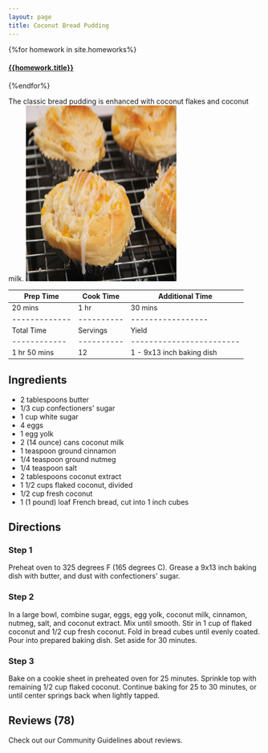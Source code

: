 ```yaml
---
layout: page
title: Coconut Bread Pudding
---
```



{%for homework in site.homeworks%}
<h4><a href="{{homework.url}}">{{homework.title}}</a></h4>
{%endfor%}




The classic bread pudding is enhanced with coconut flakes and coconut milk.
<img src="cupcake-1.jpg" alt="Girl in a jacket" style="width:300px;height:350px;">


| Prep Time  | Cook Time | Additional Time |
|------------|----------|----------------|
| 20 mins    | 1 hr     | 30 mins        |
|-------------|----------|-----------------|
| Total Time | Servings | Yield                  |
|------------|----------|------------------------|
| 1 hr 50 mins | 12       | 1 - 9x13 inch baking dish |

## Ingredients

- 2 tablespoons butter  
- 1/3 cup confectioners' sugar  
- 1 cup white sugar  
- 4 eggs  
- 1 egg yolk  
- 2 (14 ounce) cans coconut milk  
- 1 teaspoon ground cinnamon  
- 1/4 teaspoon ground nutmeg  
- 1/4 teaspoon salt  
- 2 tablespoons coconut extract  
- 1 1/2 cups flaked coconut, divided  
- 1/2 cup fresh coconut  
- 1 (1 pound) loaf French bread, cut into 1 inch cubes  

## Directions

### Step 1  
Preheat oven to 325 degrees F (165 degrees C). Grease a 9x13 inch baking dish with butter, and dust with confectioners' sugar.  

### Step 2  
In a large bowl, combine sugar, eggs, egg yolk, coconut milk, cinnamon, nutmeg, salt, and coconut extract. Mix until smooth. Stir in 1 cup of flaked coconut and 1/2 cup fresh coconut. Fold in bread cubes until evenly coated. Pour into prepared baking dish. Set aside for 30 minutes.  

### Step 3  
Bake on a cookie sheet in preheated oven for 25 minutes. Sprinkle top with remaining 1/2 cup flaked coconut. Continue baking for 25 to 30 minutes, or until center springs back when lightly tapped.  

## Reviews (78)  
Check out our Community Guidelines about reviews.

